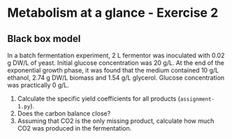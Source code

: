 # Metabolism at a glance - Exercise 2
## Black box model

In a batch fermentation experiment, 2 L fermentor was inoculated with 0.02 g DW/L of yeast. Initial glucose concentration was 20 g/L. At the end of the exponential growth phase, it was found that the medium contained 10 g/L ethanol, 2.74 g DW/L biomass and 1.54 g/L glycerol. Glucose concentration was practically 0 g/L.

1. Calculate the specific yield coefficients for all products (`assignment-1.py`). 
2. Does the carbon balance close?
3. Assuming that CO2 is the only missing product, calculate how much CO2 was produced in the fermentation.

